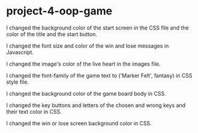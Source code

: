 # project-4-oop-game

I changed the background color of the start screen in the CSS file and the color of the title and the start button.

I changed the font size and color of the win and lose messages in Javascript.
 
I changed the image's color of the live heart in the images file.

I changed the font-family of the game text to ('Marker Felt', fantasy) in CSS style file.

I changed the background color of the game board body in CSS.

I changed the key buttons and letters of the chosen and wrong keys and their text color in CSS.

I changed the win or lose screen background color in CSS.




